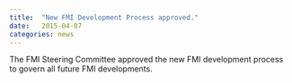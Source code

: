 ```yaml
---
title:  "New FMI Development Process approved."
date:   2015-04-07
categories: news
---
```


The FMI Steering Committee approved the new FMI development process to govern all future FMI developments.

